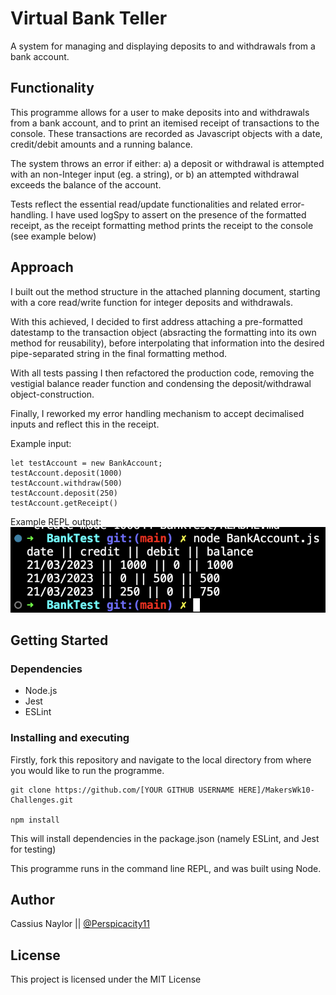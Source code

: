# Virtual Bank Teller

A system for managing and displaying deposits to and withdrawals from a bank account.

## Functionality

This programme allows for a user to make deposits into and withdrawals from a bank account, and to print an itemised receipt of transactions to the console. These transactions are recorded as Javascript objects with a date, credit/debit amounts and a running balance.

The system throws an error if either:
a) a deposit or withdrawal is attempted with an non-Integer input (eg. a string), or 
b) an attempted withdrawal exceeds the balance of the account.

Tests reflect the essential read/update functionalities and related error-handling. I have used logSpy to assert on the presence of the formatted receipt, as the receipt formatting method prints the receipt to the console (see example below)

## Approach

I built out the method structure in the attached planning document, starting with a core read/write function for integer deposits and withdrawals. 

With this achieved, I decided to first address attaching a pre-formatted datestamp to the transaction object (absracting the formatting into its own method for reusability), before interpolating that information into the desired pipe-separated string in the final formatting method. 

With all tests passing I then refactored the production code, removing the vestigial balance reader function and condensing the deposit/withdrawal object-construction.

Finally, I reworked my error handling mechanism to accept decimalised inputs and reflect this in the receipt.

Example input:
```
let testAccount = new BankAccount;
testAccount.deposit(1000)
testAccount.withdraw(500)
testAccount.deposit(250)
testAccount.getReceipt()
```
Example REPL output:
![image](./Screenshot%202023-03-21%20at%2014.21.00.png)

## Getting Started

### Dependencies

- Node.js
- Jest
- ESLint

### Installing and executing

Firstly, fork this repository and navigate to the local directory from where you would like to run the programme.

```
git clone https://github.com/[YOUR GITHUB USERNAME HERE]/MakersWk10-Challenges.git

npm install
```

This will install dependencies in the package.json (namely ESLint, and Jest for testing)

This programme runs in the command line REPL, and was built using Node.

## Author

Cassius Naylor ||
[@Perspicacity11](https://github.com/perspicacity11)

## License

This project is licensed under the MIT License